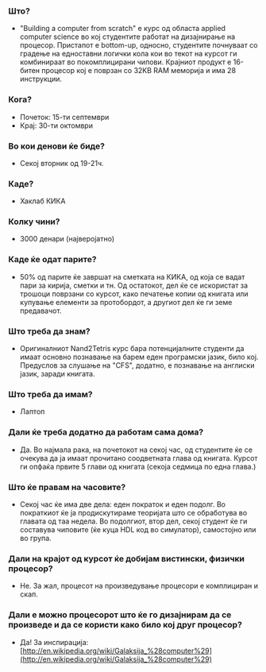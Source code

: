### Што?
- "Building a computer from scratch" е курс од областа applied computer science во кој студентите работат на дизајнирање на процесор. Пристапот е bottom-up, односно, студентите почнуваат со градење на едноставни логички кола кои во текот на курсот ги комбинираат во покомплицирани чипови. Крајниот продукт е 16-битен процесор кој е поврзан со 32KB RAM меморија и има 28 инструкции.

### Кога?
- Почеток: 15-ти септември
- Крај: 30-ти октомври

### Во кои денови ќе биде?
- Секој вторник од 19-21ч.

### Каде?
- Хаклаб КИКА

### Колку чини?
- 3000 денари (најверојатно)

### Каде ќе одат парите?
- 50% од парите ќе завршат на сметката на КИКА, од која се вадат пари за кирија, сметки и тн. Од остатокот, дел ќе се искористат за трошоци поврзани со курсот, како печатење копии од книгата или купување елементи за протобордот, а другиот дел ќе ги земе предавачот.

### Што треба да знам?
- Оригиналниот Nand2Tetris курс бара потенцијалните студенти да имаат основно познавање на барем еден програмски јазик, било кој. Предуслов за слушање на "CFS", додатно, е познавање на англиски јазик, заради книгата.

### Што треба да имам?
- Лаптоп

### Дали ќе треба додатно да работам сама дома?
- Да. Во најмала рака, на почетокот на секој час, од студентите ќе се очекува да ја имаат прочитано соодветната глава од книгата. Курсот ги опфаќа првите 5 глави од книгата (секоја седмица по една глава.)

### Што ќе правам на часовите?
- Секој час ќе има две дела: еден пократок и еден подолг. Во пократкиот ќе ja продискутираме теоријата што се обработува во главата од таа недела. Во подолгиот, втор дел, секој студент ќе ги составува чиповите (ќе куца HDL код во симулатор), самостојно или во група.

### Дали на крајот од курсот ќе добијам вистински, физички процесор?
- Не. За жал, процесот на произведување процесори е комплициран и скап.

### Дали е можно процесорот што ќе го дизајнирам да се произведе и да се користи како било кој друг процесор?
- Да! За инспирација: [http://en.wikipedia.org/wiki/Galaksija_%28computer%29](http://en.wikipedia.org/wiki/Galaksija_%28computer%29)
